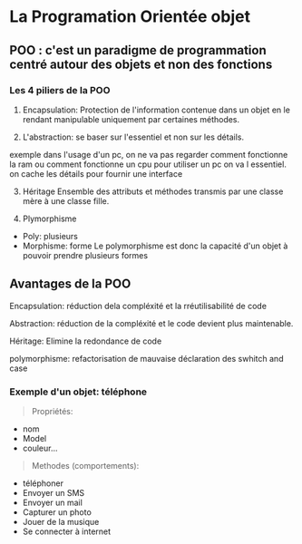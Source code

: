 # La Programation Orientée objet 

## POO : c'est un paradigme de programmation centré autour des objets et non des fonctions

### Les 4 piliers de la POO

1. Encapsulation: 
Protection de l'information contenue dans un objet en le rendant manipulable uniquement par certaines méthodes.

2. L'abstraction:
se baser sur l'essentiel et non sur les détails.

exemple dans l'usage d'un pc, on ne va pas regarder comment fonctionne la ram ou comment fonctionne un cpu pour utiliser un pc on va l essentiel. on cache les détails pour fournir une interface 

3. Héritage 
Ensemble des attributs et méthodes transmis par une classe mère à une classe fille.

4. Plymorphisme
- Poly: plusieurs
- Morphisme: forme 
Le polymorphisme est donc la capacité d'un objet à pouvoir prendre plusieurs formes

## Avantages de la POO

Encapsulation: réduction dela compléxité et la rréutilisabilité de code 

Abstraction: réduction de la compléxité et le code devient plus maintenable.

Héritage: Elimine la redondance de code 

polymorphisme: refactorisation de mauvaise déclaration des swhitch and case

### Exemple d'un objet: téléphone

>Propriétés: 
- nom
- Model
- couleur...

>Methodes (comportements):
- téléphoner
- Envoyer un SMS 
- Envoyer un mail
- Capturer un photo
- Jouer de la musique
- Se connecter à internet

